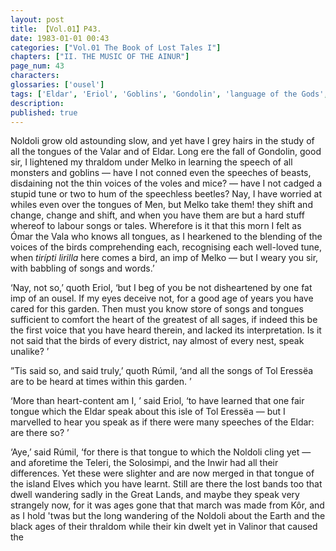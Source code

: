 ```yaml
---
layout: post
title: 【Vol.01】P43.
date: 1983-01-01 00:43
categories: ["Vol.01 The Book of Lost Tales I"]
chapters: ["II. THE MUSIC OF THE AINUR"]
page_num: 43
characters: 
glossaries: ['ousel']
tags: ['Eldar', 'Eriol', 'Goblins', 'Gondolin', 'language of the Gods', 'Great Lands', 'Inwir', 'Island Elves', 'Kôr', 'lost bands', 'Melko', 'Men', 'Noldoli', 'Ómar', 'Rúmil']
description: 
published: true
---
```


<p style="text-indent: 0;">
Noldoli grow old astounding slow, and yet have I grey hairs in the study of all the tongues of the Valar and of Eldar. Long ere the fall of Gondolin, good sir, I lightened my thraldom under Melko in learning the speech of all monsters and goblins — have I not conned even the speeches of beasts, disdaining not the thin voices of the voles and mice? — have I not cadged a stupid tune or two to hum of the speechless beetles? Nay, I have worried at whiles even over the tongues of Men, but Melko take them! they shift and change, change and shift, and when you have them are but a hard stuff whereof to labour songs or tales. Wherefore is it that this morn I felt as Ómar the Vala who knows all tongues, as I hearkened to the blending of the voices of the birds comprehending each, recognising each well-loved tune, when <I>tirípti lirilla</I> here comes a bird, an imp of Melko — but I weary you sir, with babbling of songs and words.’
</p>

‘Nay, not so,’ quoth Eriol, ‘but I beg of you be not disheartened by one fat imp of an ousel. If my eyes deceive not, for a good age of years you have cared for this garden. Then must you know store of songs and tongues sufficient to comfort the heart of the greatest of all sages, if indeed this be the first voice that you have heard therein, and lacked its interpretation. Is it not said that the birds of every district, nay almost of every nest, speak unalike? ’

”Tis said so, and said truly,’ quoth Rúmil, ‘and all the songs of Tol Eressëa are to be heard at times within this garden. ’

‘More than heart-content am I, ’ said Eriol, ‘to have learned that one fair tongue which the Eldar speak about this isle of Tol Eressëa — but I marvelled to hear you speak as if there were many speeches of the Eldar: are there so? ’

‘Aye,’ said Rúmil, ‘for there is that tongue to which the Noldoli cling yet — and aforetime the Teleri, the Solosimpi, and the Inwir had all their differences. Yet these were slighter and are now merged in that tongue of the island Elves which you have learnt. Still are there the lost bands too that dwell wandering sadly in the Great Lands, and maybe they speak very strangely now, for it was ages gone that that march was made from Kôr, and as I hold 'twas but the long wandering of the Noldoli about the Earth and the black ages of their thraldom while their kin dwelt yet in Valinor that caused the

